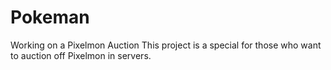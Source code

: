 # Pokeman
Working on a Pixelmon Auction
This project is a special for those
who want to auction off Pixelmon in
servers.
